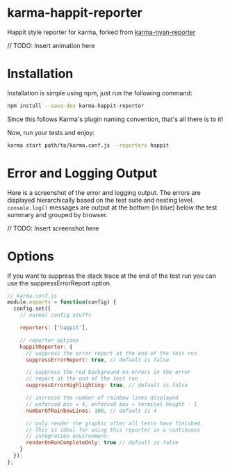 karma-happit-reporter
===================

Happit style reporter for karma, forked from [karma-nyan-reporter](https://github.com/dgarlitt/karma-nyan-reporter)

// TODO: Insert animation here

Installation
========

Installation is simple using npm, just run the following command:

```sh
npm install --save-dev karma-happit-reporter
```

Since this follows Karma's plugin naming convention, that's all there is to it!

Now, run your tests and enjoy:

```sh
karma start path/to/karma.conf.js --reporters happit
```

Error and Logging Output
=========

Here is a screenshot of the error and logging output. The errors are displayed hierarchically based on the test suite and nesting level. ```console.log()``` messages are output at the bottom (in blue) below the test summary and grouped by browser.

// TODO: Insert screenshot here

Options
=========

If you want to suppress the stack trace at the end of the test run you can use the suppressErrorReport option.

```js
// karma.conf.js
module.exports = function(config) {
  config.set({
    // normal config stuffs

    reporters: ['happit'],

    // reporter options
    happitReporter: {
      // suppress the error report at the end of the test run
      suppressErrorReport: true, // default is false

      // suppress the red background on errors in the error
      // report at the end of the test run
      suppressErrorHighlighting: true, // default is false

      // increase the number of rainbow lines displayed
      // enforced min = 4, enforced max = terminal height - 1
      numberOfRainbowLines: 100, // default is 4

      // only render the graphic after all tests have finished.
      // This is ideal for using this reporter in a continuous
      // integration environment.
      renderOnRunCompleteOnly: true // default is false
    }
  });
};
```
